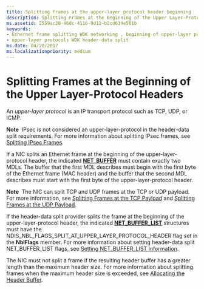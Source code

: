 ```yaml
---
title: Splitting frames at the upper-layer protocol header beginning
description: Splitting Frames at the Beginning of the Upper Layer-Protocol Headers
ms.assetid: 2559ac20-46dc-4116-9d12-b2cd634e501b
keywords:
- Ethernet frame splitting WDK networking , beginning of upper-layer protocol
- upper-layer protocols WDK header-data split
ms.date: 04/20/2017
ms.localizationpriority: medium
---
```


# Splitting Frames at the Beginning of the Upper Layer-Protocol Headers





An *upper-layer protocol* is an IP transport protocol such as TCP, UDP, or ICMP.

**Note**  IPsec is not considered an upper-layer-protocol in the header-data split requirements. For more information about splitting IPsec frames, see [Splitting IPsec Frames](splitting-ipsec-frames.md).

 

If a NIC splits an Ethernet frame at the beginning of the upper-layer-protocol header, the indicated [**NET\_BUFFER**](/windows-hardware/drivers/ddi/ndis/ns-ndis-_net_buffer) must contain exactly two MDLs. The buffer that the first MDL describes must begin with the first byte of the Ethernet frame (MAC header) and the buffer that the second MDL describes must start with the first byte of the upper-layer-protocol header.

**Note**  The NIC can split TCP and UDP frames at the TCP or UDP payload. For more information, see [Splitting Frames at the TCP Payload](splitting-frames-at-the-tcp-payload.md) and [Splitting Frames at the UDP Payload](splitting-frames-at-the-udp-payload.md).

 

If the header-data split provider splits the frame at the beginning of the upper-layer-protocol header, the indicated [**NET\_BUFFER\_LIST**](/windows-hardware/drivers/ddi/nbl/ns-nbl-net_buffer_list) structures must have the NDIS\_NBL\_FLAGS\_SPLIT\_AT\_UPPER\_LAYER\_PROTOCOL\_HEADER flag set in the **NblFlags** member. For more information about setting header-data split NET\_BUFFER\_LIST flags, see [Setting NET\_BUFFER\_LIST Information](setting-net-buffer-list-information.md).

The NIC must not split a frame if the resulting header buffer has a greater length than the maximum header size. For more information about splitting frames when the maximum header size is exceeded, see [Allocating the Header Buffer](allocating-the-header-buffer.md).

 

